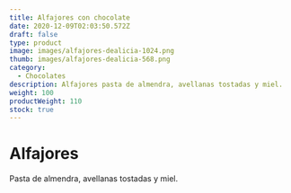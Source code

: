 ```yaml
---
title: Alfajores con chocolate
date: 2020-12-09T02:03:50.572Z
draft: false
type: product
image: images/alfajores-dealicia-1024.png
thumb: images/alfajores-dealicia-568.png
category:
  - Chocolates
description: Alfajores pasta de almendra, avellanas tostadas y miel.
weight: 100
productWeight: 110
stock: true
---
```

# Alfajores

Pasta de almendra, avellanas tostadas y miel.